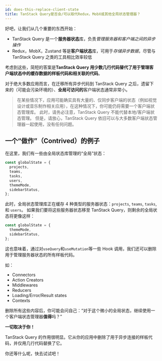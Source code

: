 ```yaml
---
id: does-this-replace-client-state
title: TanStack Query是否会/可以取代Redux，MobX或其他全局状态管理器？
---
```


好吧，让我们从几个重要的东西开始：

- TanStack Query 是一个**服务器状态**库，负责*管理服务器和客户端之间的异步操作*
- Redux，MobX，Zustand 等是**客户端状态**库，可用于*存储异步数据*，尽管与 TanStack Query 之类的工具相比效率较低

考虑到这些，简短的答案是**TanStack Query 用少数几行代码替代了用于管理客户端状态中的缓存数据的样板代码和相关联的代码**。

对于绝大多数应用而言，在迁移所有异步代码到 TanStack Query 之后，遗留下来的（可能会污染环境的）、**全局可访问的**客户端状态通常非常小。

> 在某些情况下，应用可能确实具有大量的、仅同步客户端的状态（例如视觉设计或音乐制作相关应用），在这种情况下，你可能仍将需要一个客户端状态管理库。
> 此时，请务必注意，TanStack Query 不能代替本地/客户端状态管理。
> 但是，请放心，TanStack Query 依旧可以与大多数客户端状态管理器一起使用，没有任何问题。

## 一个“做作”（Contrived）的例子

在这里，我们有一些由全局状态库管理的“全局”状态：

```ts
const globalState = {
  projects,
  teams,
  tasks,
  users,
  themeMode,
  sidebarStatus,
};
```

此时，全局状态管理库正在缓存 4 种类型的服务器状态：`projects`, `teams`, `tasks`, 和 `users`。
如果我们要将这些服务器状态移至 TanStack Query，则剩余的全局状态将更像这样：

```ts
const globalState = {
  themeMode,
  sidebarStatus,
};
```

这也意味着，通过对`useQuery`和`useMutation`等一些 Hook 调用，我们还可以删除用于管理服务器状态的所有样板代码。

如：

- Connectors
- Action Creators
- Middlewares
- Reducers
- Loading/Error/Result states
- Contexts

删除所有这些内容后，你可能会问自己：“对于这个微小的全局状态，继续使用一个客户端状态管理器**值得**吗？”

**一切取决于你！**

TanStack Query 的作用很明显。它从你的应用中删除了用于异步连接的样板代码，并仅用几行代码替换了它。

你还等什么呢，快去试试吧！
